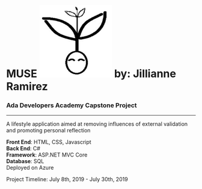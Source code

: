 # MUSE ![Muse Logo created by Jillianne](Muse/wwwroot/favicon_io/android-chrome-192x192.png "Muse Logo created by Jillianne")  by: Jillianne Ramirez
### Ada Developers Academy Capstone Project

<hr />

<p>A lifestyle application aimed at removing influences of external validation and promoting personal reflection</p>

<p><b>Front End</b>: HTML, CSS, Javascript<br>
  <b>Back End</b>: C#<br>
  <b>Framework</b>: ASP.NET MVC Core<br>
  <b>Database</b>: SQL<br>
Deployed on Azure<p>
  
<p>Project Timeline: July 8th, 2019 - July 30th, 2019</p>

